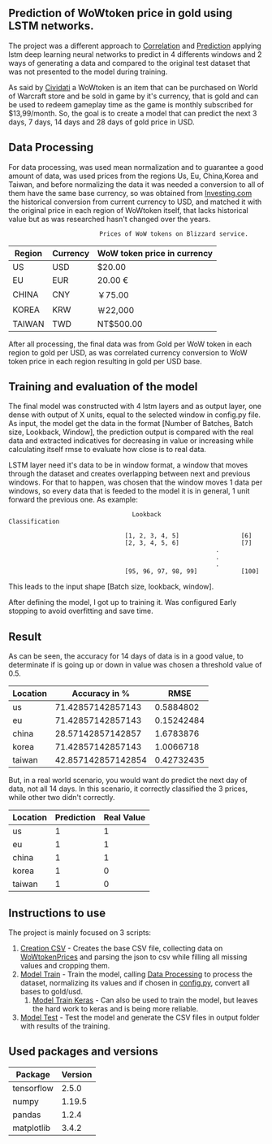 ## Prediction of WoWtoken price in gold using LSTM networks.

The project was a different approach to [Correlation](https://github.com/Cividati-inatel-ic/correlation) and [Prediction](https://github.com/cividati-inatel-ic/Prediction) applying lstm deep learning neural networks to predict in 4 differents windows and 2 ways of generating a data and compared to the original test dataset that was not presented to the model during training.

As said by [Cividati](https://github.com/cividati) a WoWtoken is an item that can be purchased on World of Warcraft store and be sold in game by it's currency, that is gold and can be used to redeem gameplay time as the game is monthly subscribed for $13,99/month. So, the goal is to create a model that can predict the next 3 days, 7 days, 14 days and 28 days of gold price in USD.

## Data Processing

For data processing, was used mean normalization and to guarantee a good amount of data, was used prices from the
regions Us, Eu, China,Korea and Taiwan, and before normalizing the data it was needed a conversion to all of them have
the same base currency, so was obtained from [Investing.com](https://www.investing.com) the historical conversion from current currency
to USD, and matched it with the original price in each region of WoWtoken itself, that lacks historical value but as
was researched hasn't changed over the years.

                             Prices of WoW tokens on Blizzard service.
                             
| Region	  |  Currency  |	WoW token price in currency   |
| --------- | ---------- | ------------------------------ |
| US	      |  USD       |  	        $20.00              |    
| EU	      |  EUR	     |           20.00 €              |
| CHINA	    |  CNY	     |           ￥75.00              |
| KOREA     |  KRW	     |          ￦22,000              |            
| TAIWAN	  |  TWD	     |         NT$500.00              |  
                         



After all processing, the final data was from Gold per WoW token in each region to gold per USD, as was correlated currency
conversion to WoW token price in each region resulting in gold per USD base.


## Training and evaluation of the model

The final model was constructed with 4 lstm layers and as output layer, one dense with output of X units, equal to the
selected window in config.py file. As input, the model get the data in the format [Number of Batches, Batch size, Lookback, Window], the prediction output is compared with the real data 
and extracted indicatives for decreasing in value or increasing while calculating itself rmse to evaluate how close is to real data.

LSTM layer need it's data to be in window format, a window that moves through the dataset and creates overlapping between
next and previous windows. For that to happen, was chosen that the window moves 1 data per windows, so every data that is
feeded to the model it is in general, 1 unit forward the previous one. As example:

                                      Lookback                     Classification

                                    [1, 2, 3, 4, 5]                 [6]
                                    [2, 3, 4, 5, 6]                 [7]
                                                             .
                                                             .
                                                             .
                                    [95, 96, 97, 98, 99]            [100]

This leads to the input shape [Batch size, lookback, window].

After defining the model, I got up to training it. Was configured Early stopping to avoid overfitting and save time.

## Result
 
As can be seen, the accuracy for 14 days of data is in a good value, to determinate if is going up or down in value was chosen a threshold value of 0.5.

Location  |  Accuracy in %       |  RMSE
----------|----------------------|------------
us        |  71.42857142857143   |  0.5884802
eu        |  71.42857142857143   |  0.15242484
china     |  28.57142857142857   |  1.6783876
korea     |  71.42857142857143   |  1.0066718
taiwan    |  42.857142857142854  |  0.42732435

But, in a real world scenario, you would want do predict the next day of data, not all 14 days. In this scenario, it correctly classified the 3 prices, while other two didn't correctly.

Location  |  Prediction  |  Real Value
----------|--------------|------------
us        |  1           |  1
eu        |  1           |  1
china     |  1           |  1
korea     |  1           |  0
taiwan    |  1           |  0



## Instructions to use

The project is mainly focused on 3 scripts:

1) [Creation CSV](https://github.com/flsantna/WoW-token/blob/master/creation_of_csv_wowtoken_price.py) - Creates the base CSV file, collecting data on [WoWtokenPrices](https://wowtokenprices.com) and parsing the json to csv while filling all missing values and cropping them.
2) [Model Train](https://github.com/flsantna/WoW-token/blob/master/model_train.py) - Train the model, calling [Data Processing](https://github.com/flsantna/WoW-token/blob/master/data_proc.py) to process the dataset, normalizing its values and if chosen in [config.py](https://github.com/flsantna/WoW-token/blob/master/config.py), convert all bases to gold/usd.
   1) [Model Train Keras](https://github.com/flsantna/WoW-token/blob/classification/model_train_keras.py) - Can also be used to train the model, but leaves the hard work to keras and is being more reliable.
3) [Model Test](https://github.com/flsantna/WoW-token/blob/master/model_test.py) - Test the model and generate the CSV files in output folder with results of the training.

## Used packages and versions

| Package    | Version |
| ---------- | ------ |
| tensorflow | 2.5.0 |
| numpy | 1.19.5 |
| pandas | 1.2.4 |
| matplotlib | 3.4.2 |
